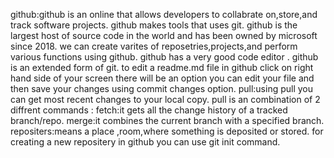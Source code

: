 github:github is an online that allows developers to collabrate on,store,and track software projects.
github makes tools that uses git.
github is the largest host of source code in the world and has been owned by microsoft since 2018.
we can create varites of reposetries,projects,and perform various functions using github.
github has a very good code editor .
github is an extended form of git.
to edit a readme.md file in github click on right hand side of your screen there will be an option you can edit your file and then save your changes using commit changes option.
pull:using pull you can get most recent changes to your local copy.
pull is an combination of 2 diffrent commands :
fetch:it gets all the change history of a tracked branch/repo.
merge:it combines the current branch with a specified branch.
repositers:means a place ,room,where something is deposited or stored.
for creating a new repositery in github you can use git init command.

